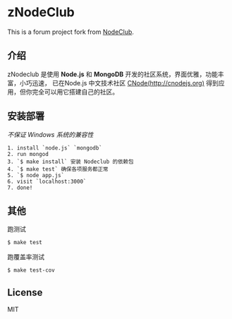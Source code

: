 zNodeClub
=======

This is a forum project fork from [NodeClub](https://github.com/cnodejs/nodeclub).

## 介绍

zNodeclub 是使用 **Node.js** 和 **MongoDB** 开发的社区系统，界面优雅，功能丰富，小巧迅速，
已在Node.js 中文技术社区 [CNode(http://cnodejs.org)](http://cnodejs.org) 得到应用，但你完全可以用它搭建自己的社区。

## 安装部署

*不保证 Windows 系统的兼容性*

```
1. install `node.js` `mongodb`
2. run mongod
3. `$ make install` 安装 Nodeclub 的依赖包
4. `$ make test` 确保各项服务都正常
5. `$ node app.js`
6. visit `localhost:3000`
7. done!
```

## 其他

跑测试

```bash
$ make test
```

跑覆盖率测试

```bash
$ make test-cov
```

## License

MIT
